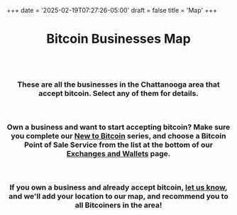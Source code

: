 +++
date = '2025-02-19T07:27:26-05:00'
draft = false
title = 'Map'
+++

<div style="text-align:center;">

# Bitcoin Businesses Map



<br>

<div id="map"></div>

<!--iframe width="1280" height="720" src="https://www.openstreetmap.org/export/embed.html?bbox=-85.68031311035158%2C34.80365530045784%2C-84.93873596191408%2C35.28654522837705&amp;layer=mapnik&amp;marker=35.045457078508896%2C-85.30952453613281" style="border: 1px solid black"></iframe><br/><small><a href="https://www.openstreetmap.org/?mlat=35.0455&amp;mlon=-85.3095#map=11/35.0455/-85.3095&amp;layers=N">View Larger Map</a></small-->

<br>

### These are all the businesses in the Chattanooga area that accept bitcoin. Select any of them for details.

<br>

### Own a business and want to start accepting bitcoin? Make sure you complete our [New to Bitcoin](/new-to-bitcoin) series, and choose a Bitcoin Point of Sale Service from the list at the bottom of our [Exchanges and Wallets](/new-to-bitcoin/exchanges-and-wallets) page.

<br>

### If you own a business and already accept bitcoin, [let us know](/contact), and we'll add your location to our map, and recommend you to all Bitcoiners in the area!

<br>

<br>

</div>
